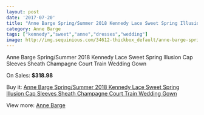 ```yaml
---
layout: post
date: '2017-07-20'
title: "Anne Barge Spring/Summer 2018 Kennedy Lace Sweet Spring Illusion Cap Sleeves Sheath Champagne Court Train Wedding Gown"
category: Anne Barge
tags: ["kennedy","sweet","anne","dresses","wedding"]
image: http://img.sequinious.com/34612-thickbox_default/anne-barge-spring-summer-2018-kennedy-lace-sweet-spring-illusion-cap-sleeves-sheath-champagne-court-train-wedding-gown.jpg
---
```

Anne Barge Spring/Summer 2018 Kennedy Lace Sweet Spring Illusion Cap Sleeves Sheath Champagne Court Train Wedding Gown

On Sales: **$318.98**
<a href="https://www.sequinious.com/anne-barge/12121-anne-barge-spring-summer-2018-kennedy-lace-sweet-spring-illusion-cap-sleeves-sheath-champagne-court-train-wedding-gown.html"><amp-img layout="responsive" width="600" height="600" src="//img.sequinious.com/34612-thickbox_default/anne-barge-spring-summer-2018-kennedy-lace-sweet-spring-illusion-cap-sleeves-sheath-champagne-court-train-wedding-gown.jpg" alt="Anne Barge Spring/Summer 2018 Kennedy Lace Sweet Spring Illusion Cap Sleeves Sheath Champagne Court Train Wedding Gown 0" /></a>
<a href="https://www.sequinious.com/anne-barge/12121-anne-barge-spring-summer-2018-kennedy-lace-sweet-spring-illusion-cap-sleeves-sheath-champagne-court-train-wedding-gown.html"><amp-img layout="responsive" width="600" height="600" src="//img.sequinious.com/34613-thickbox_default/anne-barge-spring-summer-2018-kennedy-lace-sweet-spring-illusion-cap-sleeves-sheath-champagne-court-train-wedding-gown.jpg" alt="Anne Barge Spring/Summer 2018 Kennedy Lace Sweet Spring Illusion Cap Sleeves Sheath Champagne Court Train Wedding Gown 1" /></a>

Buy it: [Anne Barge Spring/Summer 2018 Kennedy Lace Sweet Spring Illusion Cap Sleeves Sheath Champagne Court Train Wedding Gown](https://www.sequinious.com/anne-barge/12121-anne-barge-spring-summer-2018-kennedy-lace-sweet-spring-illusion-cap-sleeves-sheath-champagne-court-train-wedding-gown.html "Anne Barge Spring/Summer 2018 Kennedy Lace Sweet Spring Illusion Cap Sleeves Sheath Champagne Court Train Wedding Gown")

View more: [Anne Barge](https://www.sequinious.com/122-anne-barge "Anne Barge")